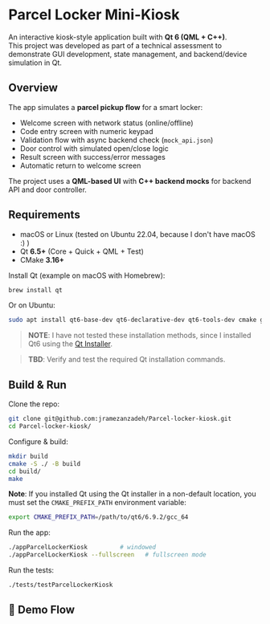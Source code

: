 # Parcel Locker Mini-Kiosk  

An interactive kiosk-style application built with **Qt 6 (QML + C++)**.  
This project was developed as part of a technical assessment to demonstrate GUI development, state management, and backend/device simulation in Qt.  


## Overview  

The app simulates a **parcel pickup flow** for a smart locker:  

- Welcome screen with network status (online/offline)  
- Code entry screen with numeric keypad  
- Validation flow with async backend check (`mock_api.json`)  
- Door control with simulated open/close logic  
- Result screen with success/error messages  
- Automatic return to welcome screen  

The project uses a **QML-based UI** with **C++ backend mocks** for backend API and door controller.  


##  Requirements  

- macOS or Linux (tested on Ubuntu 22.04, because I don't have macOS :) )  
- Qt **6.5+** (Core + Quick + QML + Test)
- CMake **3.16+**  
 

Install Qt (example on macOS with Homebrew):  

```bash
brew install qt
```

Or on Ubuntu:  

```bash
sudo apt install qt6-base-dev qt6-declarative-dev qt6-tools-dev cmake g++
```
> **NOTE**: I have not tested these installation methods, since I installed Qt6 using the [Qt Installer](https://www.qt.io/download-qt-installer-oss).

> **TBD**: Verify and test the required Qt installation commands.   


## Build & Run  

Clone the repo:  

```bash
git clone git@github.com:jramezanzadeh/Parcel-locker-kiosk.git
cd Parcel-locker-kiosk/
```

Configure & build:  

```bash
mkdir build
cmake -S ./ -B build
cd build/
make
```
**Note**: If you installed Qt using the Qt installer in a non-default location, you must set the `CMAKE_PREFIX_PATH` environment variable:
```bash
export CMAKE_PREFIX_PATH=/path/to/qt6/6.9.2/gcc_64
```

Run the app:  

```bash
./appParcelLockerKiosk         # windowed
./appParcelLockerKiosk --fullscreen   # fullscreen mode
```

Run the tests:  

```bash
./tests/testParcelLockerKiosk
```


## 🎥 Demo Flow  
 
  

